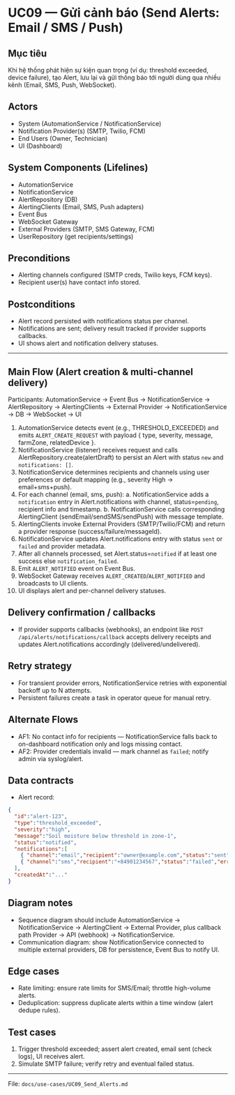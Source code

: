 # UC09 — Gửi cảnh báo (Send Alerts: Email / SMS / Push)

## Mục tiêu
Khi hệ thống phát hiện sự kiện quan trọng (ví dụ: threshold exceeded, device failure), tạo Alert, lưu lại và gửi thông báo tới người dùng qua nhiều kênh (Email, SMS, Push, WebSocket).

## Actors
- System (AutomationService / NotificationService)
- Notification Provider(s) (SMTP, Twilio, FCM)
- End Users (Owner, Technician)
- UI (Dashboard)

## System Components (Lifelines)
- AutomationService
- NotificationService
- AlertRepository (DB)
- AlertingClients (Email, SMS, Push adapters)
- Event Bus
- WebSocket Gateway
- External Providers (SMTP, SMS Gateway, FCM)
- UserRepository (get recipients/settings)

## Preconditions
- Alerting channels configured (SMTP creds, Twilio keys, FCM keys).
- Recipient user(s) have contact info stored.

## Postconditions
- Alert record persisted with notifications status per channel.
- Notifications are sent; delivery result tracked if provider supports callbacks.
- UI shows alert and notification delivery statuses.

---

## Main Flow (Alert creation & multi-channel delivery)
Participants: AutomationService → Event Bus → NotificationService → AlertRepository → AlertingClients → External Provider → NotificationService → DB → WebSocket → UI

1. AutomationService detects event (e.g., THRESHOLD_EXCEEDED) and emits `ALERT_CREATE_REQUEST` with payload { type, severity, message, farmZone, relatedDevice }.
2. NotificationService (listener) receives request and calls AlertRepository.create(alertDraft) to persist an Alert with status `new` and `notifications: []`.
3. NotificationService determines recipients and channels using user preferences or default mapping (e.g., severity High → email+sms+push).
4. For each channel (email, sms, push):
   a. NotificationService adds a `notification` entry in Alert.notifications with channel, status=`pending`, recipient info and timestamp.
   b. NotificationService calls corresponding AlertingClient (sendEmail/sendSMS/sendPush) with message template.
5. AlertingClients invoke External Providers (SMTP/Twilio/FCM) and return a provider response (success/failure/messageId).
6. NotificationService updates Alert.notifications entry with status `sent` or `failed` and provider metadata.
7. After all channels processed, set Alert.status=`notified` if at least one success else `notification_failed`.
8. Emit `ALERT_NOTIFIED` event on Event Bus.
9. WebSocket Gateway receives `ALERT_CREATED`/`ALERT_NOTIFIED` and broadcasts to UI clients.
10. UI displays alert and per-channel delivery statuses.

## Delivery confirmation / callbacks
- If provider supports callbacks (webhooks), an endpoint like `POST /api/alerts/notifications/callback` accepts delivery receipts and updates Alert.notifications accordingly (delivered/undelivered).

## Retry strategy
- For transient provider errors, NotificationService retries with exponential backoff up to N attempts.
- Persistent failures create a task in operator queue for manual retry.

## Alternate Flows
- AF1: No contact info for recipients — NotificationService falls back to on-dashboard notification only and logs missing contact.
- AF2: Provider credentials invalid — mark channel as `failed`; notify admin via syslog/alert.

## Data contracts
- Alert record:
```json
{
  "id":"alert-123",
  "type":"threshold_exceeded",
  "severity":"high",
  "message":"Soil moisture below threshold in zone-1",
  "status":"notified",
  "notifications":[
    { "channel":"email","recipient":"owner@example.com","status":"sent","providerId":"msg-123" },
    { "channel":"sms","recipient":"+84901234567","status":"failed","error":"Provider timeout" }
  ],
  "createdAt":"..."
}
```

## Diagram notes
- Sequence diagram should include AutomationService → NotificationService → AlertingClient → External Provider, plus callback path Provider → API (webhook) → NotificationService.
- Communication diagram: show NotificationService connected to multiple external providers, DB for persistence, Event Bus to notify UI.

## Edge cases
- Rate limiting: ensure rate limits for SMS/Email; throttle high-volume alerts.
- Deduplication: suppress duplicate alerts within a time window (alert dedupe rules).

## Test cases
1. Trigger threshold exceeded; assert alert created, email sent (check logs), UI receives alert.
2. Simulate SMTP failure; verify retry and eventual failed status.

---

File: `docs/use-cases/UC09_Send_Alerts.md`